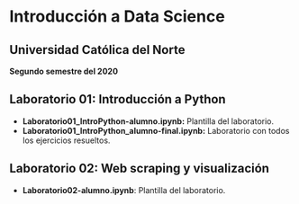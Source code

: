 # Introducción a Data Science

## Universidad Católica del Norte

**Segundo semestre del 2020**

## Laboratorio 01: Introducción a Python

*   **Laboratorio01_IntroPython-alumno.ipynb:** Plantilla del laboratorio.
*   **Laboratorio01_IntroPython_alumno-final.ipynb:** Laboratorio con todos los ejercicios resueltos.

## Laboratorio 02: Web scraping y visualización
 
 *  **Laboratorio02-alumno.ipynb**: Plantilla del laboratorio.


